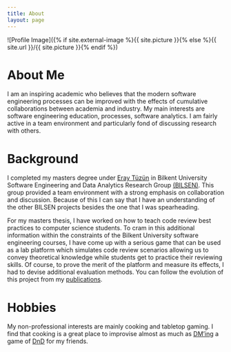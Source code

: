```yaml
---
title: About
layout: page
---
```

![Profile Image]({% if site.external-image %}{{ site.picture }}{% else %}{{ site.url }}/{{ site.picture }}{% endif %})

<h1>About Me</h1>

I am an inspiring academic who believes that the modern software engineering processes can be improved with the effects of cumulative collaborations between academia and industry. My main interests are software engineering education, processes, software analytics. I am fairly active in a team environment and particularly fond of discussing research with others.

<h1>Background</h1>

I completed my masters degree under  <a href="https://scholar.google.com/citations?user=D4jovncAAAAJ">Eray Tüzün</a> in Bilkent University Software Engineering and Data Analytics Research Group  <a href="https://bilsen.cs.bilkent.edu.tr/">(BILSEN)</a>. This group provided a team environment with a strong emphasis on collaboration and discussion. Because of this I can say that I have an understanding of the other BILSEN projects besides the one that I was spearheading. 

For my masters thesis, I have worked on how to teach code review best practices to computer science students. To cram in this additional information within the constraints of the Bilkent University software engineering courses, I have come up with a serious game that can be used as a lab platform which simulates code review scenarios allowing us to convey theoretical knowledge while students get to practice their reviewing skills. Of course, to prove the merit of the platform and measure its effects, I had to devise additional evaluation methods. You can follow the evolution of this project from my  <a href="https://scholar.google.com/citations?user=cqP_i6oAAAAJ">publications</a>.

<h1>Hobbies</h1>

My non-professional interests are mainly cooking and tabletop gaming. I find that cooking is a great place to improvise almost as much as  <a href="https://en.wikipedia.org/wiki/Dungeon_Master">DM’ing</a> a game of  <a href="https://en.wikipedia.org/wiki/Dungeons_%26_Dragons">DnD</a> for my friends.
